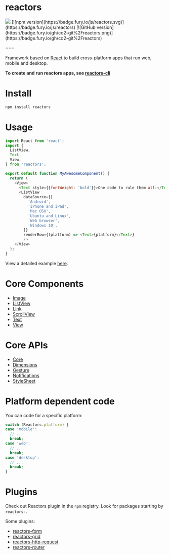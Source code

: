 reactors
===

<img src="https://circleci.com/gh/co2-git/reactors.svg?style=shield&circle-token=4165dcefbcf62c4553fe9ce863fcd5ac93fa9a95" />
[![npm version](https://badge.fury.io/js/reactors.svg)](https://badge.fury.io/js/reactors)
[![GitHub version](https://badge.fury.io/gh/co2-git%2Freactors.png)](https://badge.fury.io/gh/co2-git%2Freactors)

===

Framework based on [React](https://facebook.github.io/react/) to build cross-platform apps that run web, mobile and desktop.

**To create and run reactors apps, see [reactors-cli](https://github.com/co2-git/reactors-cli)**

# Install

```bash
npm install reactors
```

# Usage

```javascript
import React from 'react';
import {
  ListView,
  Text,
  View,
} from 'reactors';

export default function MyAwesomeComponent() {
  return (
    <View>
      <Text style={{fontWeight: 'bold'}}>One code to rule them all:</Text>
      <ListView
        dataSource={[
          'Android',
          'iPhone and iPad',
          'Mac OSX',
          'Ubuntu and Linux',
          'Web browser',
          'Windows 10',
        ]}
        renderRow={(platform) => <Text>{platform}</Text>}
        />
    </View>
  );
}
```

View a detailed example [here](https://github.com/co2-git/reactors-cli/blob/master/templates/app/App.js).

# Core Components

- [Image](doc/Components/Image.md)
- [ListView](doc/Components/ListView.md)
- [Link](doc/Components/Link.md)
- [ScrollView](doc/Components/ScrollView.md)
- [Text](doc/Components/Text.md)
- [View](doc/Components/View.md)

# Core APIs

- [Core](doc/API/Core.md)
- [Dimensions](doc/API/Dimensions.md)
- [Gesture](doc/API/Gesture.md)
- [Notifications](doc/Components/Notifications.md)
- [StyleSheet](doc/API/StyleSheet.md)

# Platform dependent code

You can code for a specific platform:

```javascript
switch (Reactors.platform) {
case 'mobile':
  // ...
  break;
case 'web':
  // ...
  break;
case 'desktop':
  // ...
  break;
}
```

# Plugins

Check out Reactors plugin in the `npm` registry. Look for packages starting by `reactors-`.

Some plugins:

- [reactors-form](https://www.npmjs.com/package/reactors-form)
- [reactors-grid](https://www.npmjs.com/package/reactors-grid)
- [reactors-http-request](https://www.npmjs.com/package/reactors-http-request)
- [reactors-router](https://www.npmjs.com/package/reactors-router)

